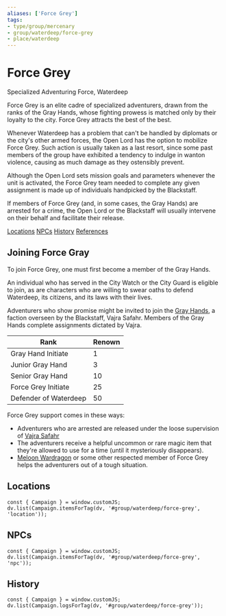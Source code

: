 ```yaml
---
aliases: ['Force Grey']
tags: 
- type/group/mercenary
- group/waterdeep/force-grey
- place/waterdeep 
---
```

# Force Grey
<span class="subhead">Specialized Adventuring Force, Waterdeep</span>

Force Grey is an elite cadre of specialized adventurers, drawn from the ranks of the Gray Hands, whose fighting prowess is matched only by their loyalty to the city. Force Grey attracts the best of the best. 

Whenever Waterdeep has a problem that can't be handled by diplomats or the city's other armed forces, the Open Lord has the option to mobilize Force Grey. Such action is usually taken as a last resort, since some past members of the group have exhibited a tendency to indulge in wanton violence, causing as much damage as they ostensibly prevent.

Although the Open Lord sets mission goals and parameters whenever the unit is activated, the Force Grey team needed to complete any given assignment is made up of individuals handpicked by the Blackstaff.

If members of Force Grey (and, in some cases, the Gray Hands) are arrested for a crime, the Open Lord or the Blackstaff will usually intervene on their behalf and facilitate their release.

<span class="nav">[Locations](#Locations) [NPCs](#NPCs) [History](#History) [References](#References)</span>
    
## Joining Force Gray
To join Force Grey, one must first become a member of the Gray Hands. 

An individual who has served in the City Watch or the City Guard is eligible to join, as are characters who are willing to swear oaths to defend Waterdeep, its citizens, and its laws with their lives. 

Adventurers who show promise might be invited to join the [Gray Hands](gray-hands.md), a faction overseen by the Blackstaff, Vajra Safahr. Members of the Gray Hands complete assignments dictated by Vajra. 

| Rank                        | Renown |
|-----------------------------|--------------|
| Gray Hand Initiate          | 1 |
| Junior Gray Hand            | 3 |
| Senior Gray Hand            | 10 | 
| Force Grey Initiate         | 25 |
| Defender of Waterdeep       | 50 |

Force Grey support comes in these ways:

- Adventurers who are arrested are released under the loose supervision of [Vajra Safahr](../npcs/vajra-safahr.md)
- The adventurers receive a helpful uncommon or rare magic item that they're allowed to use for a time (until it mysteriously disappears).
- [Meloon Wardragon](../npcs/meloon-wardragon.md) or some other respected member of Force Grey helps the adventurers out of a tough situation.

## Locations

```dataviewjs
const { Campaign } = window.customJS;
dv.list(Campaign.itemsForTag(dv, '#group/waterdeep/force-grey', 'location'));
```

## NPCs

```dataviewjs
const { Campaign } = window.customJS;
dv.list(Campaign.itemsForTag(dv, '#group/waterdeep/force-grey', 'npc'));
```

## History

```dataviewjs
const { Campaign } = window.customJS;
dv.list(Campaign.logsForTag(dv, '#group/waterdeep/force-grey'));
```



